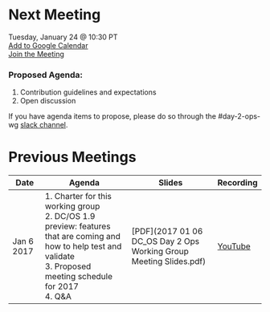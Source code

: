 # Next Meeting
Tuesday, January 24 @ 10:30 PT <br>
[Add to Google Calendar](https://calendar.google.com/calendar/event?action=TEMPLATE&tmeid=OGcyYmZxN2FsZmNzZG92c2VxaGczYjYyc2tfMjAxNzAxMjRUMTgzMDAwWiBtZXNvc3BoZXJlLmlvXzFpdTZxa2tybW5naGI2MW50ZnJwNWZjNDZvQGc&tmsrc=mesosphere.io_1iu6qkkrmnghb61ntfrp5fc46o%40group.calendar.google.com) <br>
[Join the Meeting](https://zoom.us/j/5214852707)

### Proposed Agenda:
1. Contribution guidelines and expectations
2. Open discussion

If you have agenda items to propose, please do so through the #day-2-ops-wg [slack channel](http://chat.dcos.io/).

# Previous Meetings

| Date | Agenda | Slides | Recording |
|------|--------|--------|-----------|
| Jan 6 2017 | 1. Charter for this working group <br> 2. DC/OS 1.9 preview: features that are coming and how to help test and validate <br> 3. Proposed meeting schedule for 2017 <br> 4. Q&A | [PDF](2017 01 06 DC_OS Day 2 Ops Working Group Meeting Slides.pdf) | [YouTube](https://www.youtube.com/watch?v=KlquL3ELpVs) |
